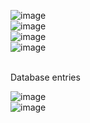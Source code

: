 ![image](https://github.com/kalai-89/Appointment-Management/assets/169015624/37c1d808-d0e5-413f-8c38-9edd988d9db0)<br>
![image](https://github.com/kalai-89/Appointment-Management/assets/169015624/85af8c52-a255-4ded-a58d-8cd18e6d05f0)<br>
![image](https://github.com/kalai-89/Appointment-Management/assets/169015624/e80b1cc1-fedf-4d6b-9b5e-5797867d5cb3)<br>
![image](https://github.com/kalai-89/Appointment-Management/assets/169015624/547183e7-5afc-4e40-917f-635333cb23ca)<br>

<br>
Database entries <br>

![image](https://github.com/kalai-89/Appointment-Management/assets/169015624/b377ce2b-9fd6-4d60-9ae3-a6920a98a007) <br>
![image](https://github.com/kalai-89/Appointment-Management/assets/169015624/b3a0149e-8d3c-4c38-bfb6-4f7f0904884e)
